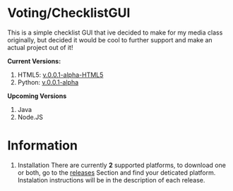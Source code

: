 # Voting/ChecklistGUI

This is a simple checklist GUI that ive decided to make for my media class originally, but decided it would be cool to further support and make an actual project out of it! 

**Current Versions:**
1. HTML5: [v.0.0.1-alpha-HTML5](https://github.com/ConnBots/PythonVoting-ChecklistGUI/releases/tag/v.0.0.1-Alpha-HTML5)
2. Python: [v.0.0.1-alpha](https://github.com/ConnBots/PythonVoting-ChecklistGUI/releases/tag/v.0.0.1-Alpha) 

**Upcoming Versions** 
1. Java 
2. Node.JS 

# Information 
   1. Installation 
     There are currently **2** supported platforms, to download one or both, go to the [releases](https://github.com/ConnBots/Voting-ChecklistGUI/releases) Section and find your deticated platform. Instalation instructions will be in the description of each release.  
